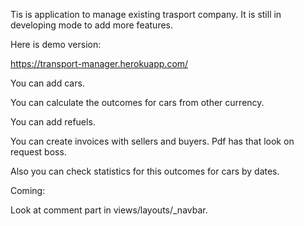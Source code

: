 Tis is application to manage existing trasport company. It is still in developing mode to add more features.

Here is demo version:

https://transport-manager.herokuapp.com/



You can add cars.

You can calculate the outcomes for cars from other currency.

You can add refuels. 

You can create invoices with sellers and buyers. Pdf has that look on request boss.

Also you can check statistics for this outcomes for cars by dates.



Coming:

Look at comment part in views/layouts/_navbar.